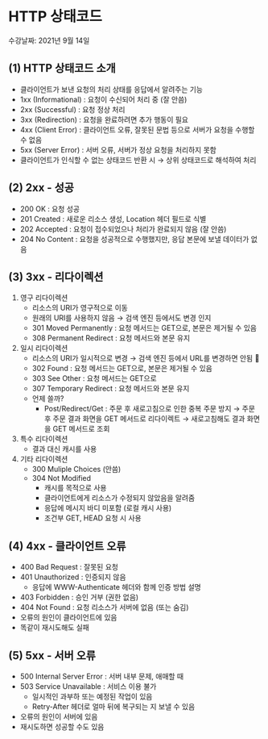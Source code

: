 # HTTP 상태코드

수강날짜: 2021년 9월 14일

## (1) HTTP 상태코드 소개

- 클라이언트가 보낸 요청의 처리 상태를 응답에서 알려주는 기능
- 1xx (Informational) : 요청이 수신되어 처리 중 (잘 안씀)
- 2xx (Successful) : 요청 정상 처리
- 3xx (Redirection) : 요청을 완료하려면 추가 행동이 필요
- 4xx (Client Error) : 클라이언트 오류, 잘못된 문법 등으로 서버가 요청을 수행할 수 없음
- 5xx (Server Error) : 서버 오류, 서버가 정상 요청을 처리하지 못함
- 클라이언트가 인식할 수 없는 상태코드 반환 시 → 상위 상태코드로 해석하여 처리

## (2) 2xx - 성공

- 200 OK : 요청 성공
- 201 Created : 새로운 리소스 생성, Location 헤더 필드로 식별
- 202 Accepted : 요청이 접수되었으나 처리가 완료되지 않음 (잘 안씀)
- 204 No Content : 요청을 성공적으로 수행했지만, 응답 본문에 보낼 데이터가 없음

## (3) 3xx - 리다이렉션

1. 영구 리다이렉션
    - 리소스의 URI가 영구적으로 이동
    - 원래의 URI를 사용하지 않음 → 검색 엔진 등에서도 변경 인지
    - 301 Moved Permanently : 요청 메서드는 GET으로, 본문은 제거될 수 있음
    - 308 Permanent Redirect : 요청 메서드와 본문 유지
2. 일시 리다이렉션
    - 리소스의 URI가 일시적으로 변경 → 검색 엔진 등에서 URL를 변경하면 안됨 🤔
    - 302 Found : 요청 메서드는 GET으로, 본문은 제거될 수 있음
    - 303 See Other : 요청 메서드는 GET으로
    - 307 Temporary Redirect : 요청 메서드와 본문 유지
    - 언제 쓸까?
        - Post/Redirect/Get : 주문 후 새로고침으로 인한 중복 주문 방지
        → 주문 후 주문 결과 화면을 GET 메서드로 리다이렉트
        → 새로고침해도 결과 화면을 GET 메서드로 조회
3. 특수 리다이렉션
    - 결과 대신 캐시를 사용
4. 기타 리다이렉션
    - 300 Muliple Choices (안씀)
    - 304 Not Modified
        - 캐시를 목적으로 사용
        - 클라이언트에게 리소스가 수정되지 않았음을 알려줌
        - 응답에 메시지 바디 미포함 (로컬 캐시 사용)
        - 조건부 GET, HEAD 요청 시 사용

## (4) 4xx - 클라이언트 오류

- 400 Bad Request : 잘못된 요청
- 401 Unauthorized : 인증되지 않음
    - 응답에 WWW-Authenticate 헤더와 함께 인증 방법 설명
- 403 Forbidden : 승인 거부 (권한 없음)
- 404 Not Found : 요청 리소스가 서버에 없음 (또는 숨김)
- 오류의 원인이 클라이언트에 있음
- 똑같이 재시도해도 실패

## (5) 5xx - 서버 오류

- 500 Internal Server Error : 서버 내부 문제, 애매할 때
- 503 Service Unavailable : 서비스 이용 불가
    - 일시적인 과부하 또는 예정된 작업이 있음
    - Retry-After 헤더로 얼마 뒤에 복구되는 지 보낼 수 있음
- 오류의 원인이 서버에 있음
- 재시도하면 성공할 수도 있음